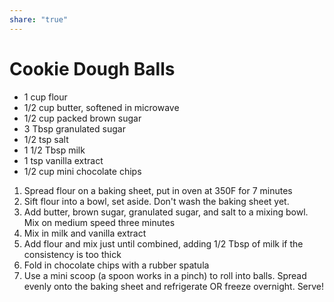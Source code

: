 ```yaml
---
share: "true"
---
```


# Cookie Dough Balls
- 1 cup flour
- 1/2 cup butter, softened in microwave
- 1/2 cup packed brown sugar
- 3 Tbsp granulated sugar
- 1/2 tsp salt
- 1 1/2 Tbsp milk
- 1 tsp vanilla extract
- 1/2 cup mini chocolate chips

1. Spread flour on a baking sheet, put in oven at 350F for 7 minutes
2. Sift flour into a bowl, set aside. Don't wash the baking sheet yet.
3. Add butter, brown sugar, granulated sugar, and salt to a mixing bowl. Mix on medium speed three minutes
4. Mix in milk and vanilla extract
5. Add flour and mix just until combined, adding 1/2 Tbsp of milk if the consistency is too thick
6. Fold in chocolate chips with a rubber spatula
7. Use a mini scoop (a spoon works in a pinch) to roll into balls. Spread evenly onto the baking sheet and refrigerate OR freeze overnight. Serve! 